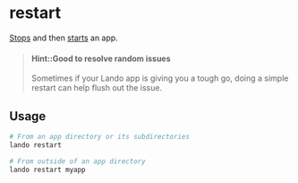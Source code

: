 restart
=======

[Stops](./stop.md) and then [starts](./start.md) an app.

> #### Hint::Good to resolve random issues
>
> Sometimes if your Lando app is giving you a tough go, doing a simple restart can help flush out the issue.

Usage
-----

```bash
# From an app directory or its subdirectories
lando restart

# From outside of an app directory
lando restart myapp
```
